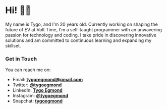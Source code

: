 # Hi! 👋🏼
My name is Tygo, and I'm 20 years old. Currently working on shaping the future of EV at Volt Time, I'm a self-taught programmer with an unwavering passion for technology and coding. I take pride in discovering innovative solutions and am committed to continuous learning and expanding my skillset.

### Get in Touch
You can reach me on:
- Email: **tygoregmond@gmail.com**
- Twitter: **[@tygoegmond](https://twitter.com/tygoegmond)**
- LinkedIn: **[Tygo Egmond](https://linkedin.com/in/tygoegmond/)**
- Instagram: **[@tygoegmond](https://instagram.com/tygoegmond)**
- Snapchat: **[tygoegmond](https://www.snapchat.com/add/tygoegmond)**
